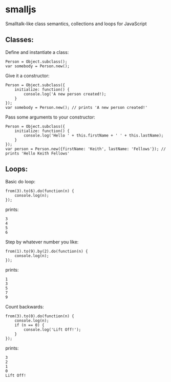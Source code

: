 smalljs
=======

Smalltalk-like class semantics, collections and loops for JavaScript

Classes:
--------

Define and instantiate a class:

    Person = Object.subclass();
    var somebody = Person.new();

Give it a constructor:

    Person = Object.subclass({
        initialize: function() {
            console.log('A new person created!);
        }
    });
    var somebody = Person.new(); // prints 'A new person created!'

Pass some arguments to your constructor:

    Person = Object.subclass({
		initialize: function() {
			console.log('Hello ' + this.firstName + ' ' + this.lastName);
		}
	});
    var person = Person.new({firstName: 'Keith', lastName: 'Fellows'}); // prints 'Hello Keith Fellows'

Loops:
------

Basic do loop:

    from(3).to(6).do(function(n) {
        console.log(n);
    });

prints:

    3
    4
    5
    6

Step by whatever number you like:

    from(1).to(9).by(2).do(function(n) {
        console.log(n);
    });

prints:

    1
    3
    5
    7
    9

Count backwards:

    from(3).to(0).do(function(n) {
        console.log(n);
        if (n == 0) {
            console.log('Lift Off!');
        }
    });

prints:

    3
    2
    1
    0
    Lift Off!


